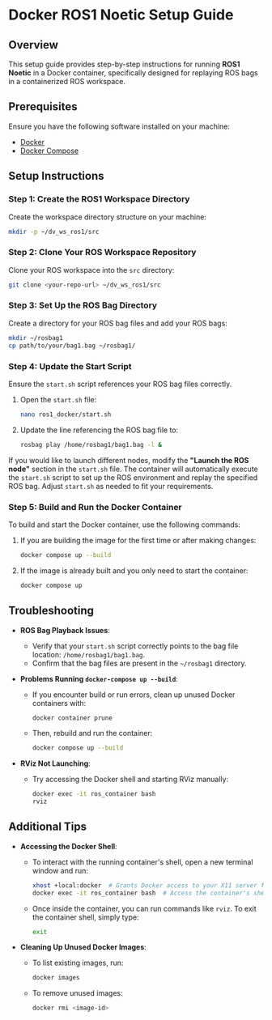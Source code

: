 # Docker ROS1 Noetic Setup Guide

## Overview
This setup guide provides step-by-step instructions for running **ROS1 Noetic** in a Docker container, specifically designed for replaying ROS bags in a containerized ROS workspace.

## Prerequisites
Ensure you have the following software installed on your machine:
- [Docker](https://docs.docker.com/get-started/)
- [Docker Compose](https://docs.docker.com/compose/install/)

## Setup Instructions

### Step 1: Create the ROS1 Workspace Directory
Create the workspace directory structure on your machine:
```bash
mkdir -p ~/dv_ws_ros1/src
```

### Step 2: Clone Your ROS Workspace Repository
Clone your ROS workspace into the `src` directory:
```bash
git clone <your-repo-url> ~/dv_ws_ros1/src
```

### Step 3: Set Up the ROS Bag Directory
Create a directory for your ROS bag files and add your ROS bags:
```bash
mkdir ~/rosbag1
cp path/to/your/bag1.bag ~/rosbag1/
```

### Step 4: Update the Start Script
Ensure the `start.sh` script references your ROS bag files correctly.

1. Open the `start.sh` file:
   ```bash
   nano ros1_docker/start.sh
   ```
2. Update the line referencing the ROS bag file to:
   ```bash
   rosbag play /home/rosbag1/bag1.bag -l &
   ```

If you would like to launch different nodes, modify the **"Launch the ROS node"** section in the `start.sh` file. The container will automatically execute the `start.sh` script to set up the ROS environment and replay the specified ROS bag. Adjust `start.sh` as needed to fit your requirements.

### Step 5: Build and Run the Docker Container
To build and start the Docker container, use the following commands:

1. If you are building the image for the first time or after making changes:
   ```bash
   docker compose up --build
   ```
2. If the image is already built and you only need to start the container:
   ```bash
   docker compose up
   ```

## Troubleshooting

- **ROS Bag Playback Issues**:
  - Verify that your `start.sh` script correctly points to the bag file location: `/home/rosbag1/bag1.bag`.
  - Confirm that the bag files are present in the `~/rosbag1` directory.

- **Problems Running `docker-compose up --build`**:
  - If you encounter build or run errors, clean up unused Docker containers with:
    ```bash
    docker container prune
    ```
  - Then, rebuild and run the container:
    ```bash
    docker compose up --build
    ```

- **RViz Not Launching**:
  - Try accessing the Docker shell and starting RViz manually:
    ```bash
    docker exec -it ros_container bash
    rviz
    ```

## Additional Tips

- **Accessing the Docker Shell**:
  - To interact with the running container's shell, open a new terminal window and run:
    ```bash
    xhost +local:docker  # Grants Docker access to your X11 server for GUI applications
    docker exec -it ros_container bash  # Access the container's shell
    ```
  - Once inside the container, you can run commands like `rviz`. To exit the container shell, simply type:
    ```bash
    exit
    ```

- **Cleaning Up Unused Docker Images**:
  - To list existing images, run:
    ```bash
    docker images
    ```
  - To remove unused images:
    ```bash
    docker rmi <image-id>
    ```